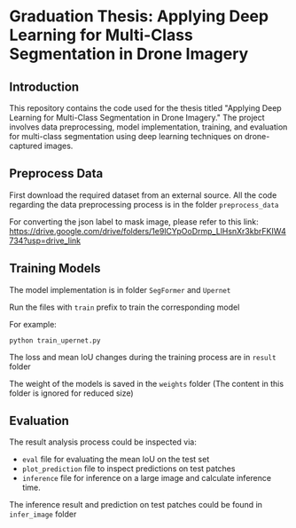 # Graduation Thesis: Applying Deep Learning for Multi-Class Segmentation in Drone Imagery

## Introduction

This repository contains the code used for the thesis titled "Applying Deep Learning for Multi-Class Segmentation in Drone Imagery." 
The project involves data preprocessing, model implementation, training, and evaluation for multi-class segmentation using deep learning techniques on drone-captured images.

## Preprocess Data
First download the required dataset from an external source. All the code regarding the data preprocessing process is in the folder `preprocess_data`

For converting the json label to mask image, please refer to this link: 
https://drive.google.com/drive/folders/1e9lCYpOoDrmp_LlHsnXr3kbrFKIW4734?usp=drive_link


## Training Models
The model implementation is in folder `SegFormer` and `Upernet`

Run the files with `train` prefix to train the corresponding model

For example:
```
python train_upernet.py

```

The loss and mean IoU changes during the training process are in `result` folder

The weight of the models is saved in the `weights` folder (The content in this folder is ignored for reduced size) 

## Evaluation
The result analysis process could be inspected via:
- `eval` file for evaluating the mean IoU on the test set
- `plot_prediction` file to inspect predictions on test patches
-  `inference` file for inference on a large image and calculate inference time. 

The inference result and prediction on test patches could be found in `infer_image` folder
